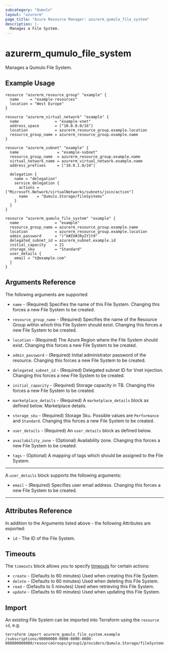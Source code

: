 ```yaml
---
subcategory: "Qumulo"
layout: "azurerm"
page_title: "Azure Resource Manager: azurerm_qumulo_file_system"
description: |-
  Manages a File System.
---
```


# azurerm_qumulo_file_system

Manages a Qumulo File System.

## Example Usage

```hcl
resource "azurerm_resource_group" "example" {
  name     = "example-resources"
  location = "West Europe"
}

resource "azurerm_virtual_network" "example" {
  name                = "example-vnet"
  address_space       = ["10.0.0.0/16"]
  location            = azurerm_resource_group.example.location
  resource_group_name = azurerm_resource_group.example.name
}

resource "azurerm_subnet" "example" {
  name                 = "example-subnet"
  resource_group_name  = azurerm_resource_group.example.name
  virtual_network_name = azurerm_virtual_network.example.name
  address_prefixes     = ["10.0.1.0/24"]

  delegation {
    name = "delegation"
    service_delegation {
      actions = ["Microsoft.Network/virtualNetworks/subnets/join/action"]
      name    = "Qumulo.Storage/fileSystems"
    }
  }
}

resource "azurerm_qumulo_file_system" "example" {
  name                = "example"
  resource_group_name = azurerm_resource_group.example.name
  location            = azurerm_resource_group.example.location
  admin_password      = ")^X#ZX#JRyIY}t9"
  delegated_subnet_id = azurerm_subnet.example.id
  initial_capacity    = 21
  storage_sku         = "Standard"
  user_details {
    email = "t@example.com"
  }
}
```

## Arguments Reference

The following arguments are supported:

* `name` - (Required) Specifies the name of this File System. Changing this forces a new File System to be created.

* `resource_group_name` - (Required) Specifies the name of the Resource Group within which this File System should exist. Changing this forces a new File System to be created.

* `location` - (Required) The Azure Region where the File System should exist. Changing this forces a new File System to be created.
 
* `admin_password` - (Required) Initial administrator password of the resource. Changing this forces a new File System to be created.

* `delegated_subnet_id` - (Required) Delegated subnet ID for Vnet injection. Changing this forces a new File System to be created.

* `initial_capacity` - (Required) Storage capacity in TB. Changing this forces a new File System to be created.

* `marketplace_details` - (Required) A `marketplace_details` block as defined below. Marketplace details.

* `storage_sku` - (Required) Storage Sku. Possible values are `Performance` and `Standard`. Changing this forces a new File System to be created.

* `user_details` - (Required) An `user_details` block as defined below.

* `availability_zone` - (Optional) Availability zone. Changing this forces a new File System to be created.

* `tags` - (Optional) A mapping of tags which should be assigned to the File System.

---

A `user_details` block supports the following arguments:

* `email` - (Required) Specifies user email address. Changing this forces a new File System to be created.

---

## Attributes Reference

In addition to the Arguments listed above - the following Attributes are exported:

* `id` - The ID of the File System.

## Timeouts

The `timeouts` block allows you to specify [timeouts](https://www.terraform.io/docs/configuration/resources.html#timeouts) for certain actions:

* `create` - (Defaults to 60 minutes) Used when creating this File System.
* `delete` - (Defaults to 60 minutes) Used when deleting this File System.
* `read` - (Defaults to 5 minutes) Used when retrieving this File System.
* `update` - (Defaults to 60 minutes) Used when updating this File System.

## Import

An existing File System can be imported into Terraform using the `resource id`, e.g.

```shell
terraform import azurerm_qumulo_file_system.example /subscriptions/00000000-0000-0000-0000-000000000000/resourceGroups/group1/providers/Qumulo.Storage/fileSystems/example
```

